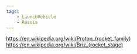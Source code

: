 ```yaml
---
tags:
    - LaunchVehicle
    - Russia
---
```


https://en.wikipedia.org/wiki/Proton_(rocket_family)
https://en.wikipedia.org/wiki/Briz_(rocket_stage)